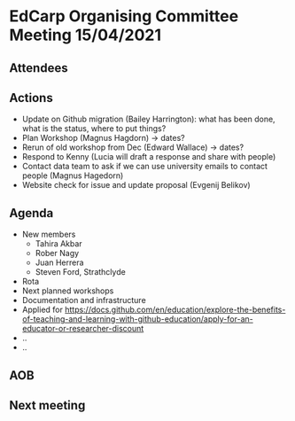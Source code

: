 # EdCarp Organising Committee Meeting 15/04/2021

## Attendees

## Actions
* Update on Github migration (Bailey Harrington):
        what has been done,
        what is the status,
        where to put things?
* Plan Workshop (Magnus Hagdorn) -> dates?
* Rerun of old workshop from Dec (Edward Wallace) -> dates?
* Respond to Kenny (Lucia will draft a response and share with people)
* Contact data team to ask if we can use university emails to contact people (Magnus Hagedorn)
* Website check for issue and update proposal (Evgenij Belikov)


## Agenda
* New members
  * Tahira Akbar
  * Rober Nagy
  * Juan Herrera
  * Steven Ford, Strathclyde
* Rota
* Next planned workshops
* Documentation and infrastructure
* Applied for https://docs.github.com/en/education/explore-the-benefits-of-teaching-and-learning-with-github-education/apply-for-an-educator-or-researcher-discount
* ..
* ..


## AOB

## Next meeting  
